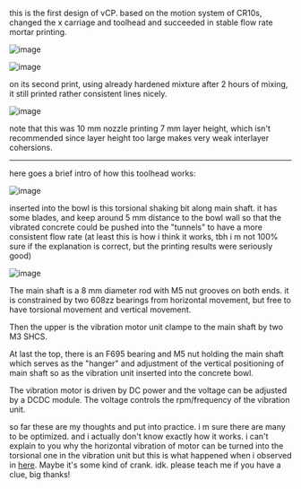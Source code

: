 this is the first design of vCP. based on the motion system of CR10s, changed the x carriage and toolhead and succeeded in stable flow rate mortar printing. 

![image](https://github.com/user-attachments/assets/bacb2a73-b690-4403-90f2-e00ddbaf349d)


![image](https://github.com/user-attachments/assets/acc7785e-c92e-4a1d-9e78-e0b117987513)

on its second print, using already hardened mixture after 2 hours of mixing, it still printed rather consistent lines nicely. 

![image](https://github.com/user-attachments/assets/2f7e98dd-9f64-4296-891a-0baf6e4d6d26)

note that this was 10 mm nozzle printing 7 mm layer height, which isn't recommended since layer height too large makes very weak interlayer cohersions. 

-----------

here goes a brief intro of how this toolhead works: 

![image](https://github.com/user-attachments/assets/1666dccf-596d-4490-8672-8fd00c69a5da)

inserted into the bowl is this torsional shaking bit along main shaft. it has some blades, and keep around 5 mm distance to the bowl wall so that the vibrated concrete could be pushed into the "tunnels" to have a more consistent flow rate (at least this is how i think it works, tbh i m not 100% sure if the explanation is correct, but the printing results were seriously good)

![image](https://github.com/user-attachments/assets/15ffcc85-d303-4e74-99e6-3c39a1c3f425)

The main shaft is a 8 mm diameter rod with M5 nut grooves on both ends. it is constrained by two 608zz bearings from horizontal movement, but free to have torsional movement and vertical movement. 

Then the upper is the vibration motor unit clampe to the main shaft by two M3 SHCS. 

At last the top, there is an F695 bearing and M5 nut holding the main shaft which serves as the "hanger" and adjustment of the vertical positioning of main shaft so as the vibration unit inserted into the concrete bowl. 

The vibration motor is driven by DC power and the voltage can be adjusted by a DCDC module. The voltage controls the rpm/frequency of the vibration unit. 


so far these are my thoughts and put into practice. i m sure there are many to be optimized. and i actually don't know exactly how it works. i can't explain to you why the horizontal vibration of motor can be turned into the torsional one in the vibration unit but this is what happened when i observed in [here](https://github.com/treesess/STEAMRELAY/tree/main/showcase/250119%20mod%20of%20drill%20for%20concrete%20vibration%20in%20plastic%20mold). Maybe it's some kind of crank. idk. please teach me if you have a clue, big thanks! 

